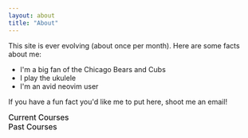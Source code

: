 ```yaml
---
layout: about
title: "About"
---
```


This site is ever evolving (about once per month). Here are some facts about me:
- I'm a big fan of the Chicago Bears and Cubs
- I play the ukulele
- I'm an avid neovim user

If you have a fun fact you'd like me to put here, shoot me an email!


<style>
  .collapsible {
    font-size: 1.1em;
    font-weight: 495;
    cursor: pointer;
    transition: background-color 0.3s ease;
  }
  .collapsible:hover {
    background-color: #f0f0f0;
  }
  .collapsible-content {
    display: none;
    margin-top: 0.35em;
    margin-bottom: 0.35em;
    /* margin-left: 1em; */
  }
</style>

<div class="collapsible">Current Courses</div>
<div class="collapsible-content">

Coding 101, Statistics 102, and History

</div>

<div class="collapsible">Past Courses</div>
<div class="collapsible-content">

Coding 100, Statistics 101, and English

</div>

<script>
document.querySelectorAll(".collapsible").forEach(el => {
  el.addEventListener("click", () => {
    const content = el.nextElementSibling;
    if (content && content.classList.contains("collapsible-content")) {
      content.style.display = content.style.display === "block" ? "none" : "block";
    }
  });
});
</script>

